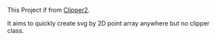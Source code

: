 This Project if from [Clipper2](https://github.com/AngusJohnson/Clipper2/tree/main/CSharp/Utils/SVG).

It aims to quickly create svg by 2D point array anywhere but no clipper class.